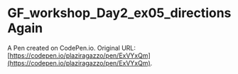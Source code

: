 # GF_workshop_Day2_ex05_directionsAgain

A Pen created on CodePen.io. Original URL: [https://codepen.io/plaziragazzo/pen/ExVYxQm](https://codepen.io/plaziragazzo/pen/ExVYxQm).


